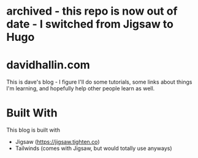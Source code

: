 # archived - this repo is now out of date - I switched from Jigsaw to Hugo

# davidhallin.com
This is dave's blog - I figure I'll do some tutorials, some links about things I'm learning, and hopefully help other people learn as well.

# Built With
This blog is built with
* Jigsaw (https://jigsaw.tighten.co)
* Tailwinds (comes with Jigsaw, but would totally use anyways)

